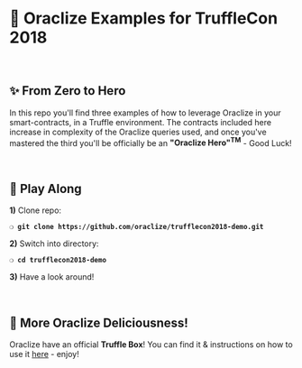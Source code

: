 # :candy: __Oraclize Examples for TruffleCon 2018__

&nbsp;

## :sparkles: __From Zero to Hero__

In this repo you'll find three examples of how to leverage Oraclize in your smart-contracts, in a Truffle environment. The contracts included here increase in complexity of the Oraclize queries used, and once you've mastered the third you'll be officially be an __"Oraclize Hero"<sup>TM</sup>__ - Good Luck!

&nbsp;

## :ferris_wheel: __Play Along__

**1)** Clone repo:

**`❍ git clone https://github.com/oraclize/trufflecon2018-demo.git`**

**2)** Switch into directory:

**`❍ cd trufflecon2018-demo`**

**3)** Have a look around!

&nbsp;

## :chocolate_bar: __More Oraclize Deliciousness!__

Oraclize have an official __Truffle Box__! You can find it & instructions on how to use it [here](https://github.com/oraclize/truffle-starter) - enjoy! 

